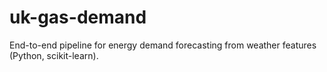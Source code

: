 # uk-gas-demand
End-to-end pipeline for energy demand forecasting from weather features (Python, scikit-learn).
